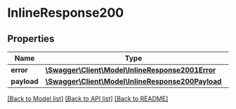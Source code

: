 # InlineResponse200

## Properties
Name | Type | Description | Notes
------------ | ------------- | ------------- | -------------
**error** | [**\Swagger\Client\Model\InlineResponse2001Error**](InlineResponse2001Error.md) |  | [optional] 
**payload** | [**\Swagger\Client\Model\InlineResponse200Payload**](InlineResponse200Payload.md) |  | [optional] 

[[Back to Model list]](../../README.md#documentation-for-models) [[Back to API list]](../../README.md#documentation-for-api-endpoints) [[Back to README]](../../README.md)

